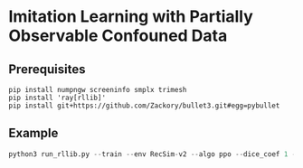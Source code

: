 # Imitation Learning with Partially Observable Confouned Data

## Prerequisites
```
pip install numpngw screeninfo smplx trimesh
pip install 'ray[rllib]' 
pip install git+https://github.com/Zackory/bullet3.git#egg=pybullet
```

## Example

```python
python3 run_rllib.py --train --env RecSim-v2 --algo ppo --dice_coef 1 --train-timesteps 10000000 --wandb --project_name recsim --no_context --run_name 10_confounders --n_confounders 10 --covariate_shift
```